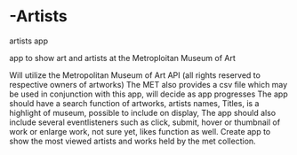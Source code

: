 # -Artists
artists app

app to show art and artists at the Metroploitan Museum of Art

Will utilize the Metropolitan Museum of Art API (all rights reserved to respective owners of artworks) The MET also provides a csv file which may be used in conjunction with this app, will decide as app progresses The app should have a search function of artworks, artists names, Titles, is a highlight of museum, possible to include on display, The app should also include several eventlisteners such as click, submit, hover or thumbnail of work or enlarge work, not sure yet, likes function as well.
 Create app to show the most viewed artists and works held by the met collection.
 